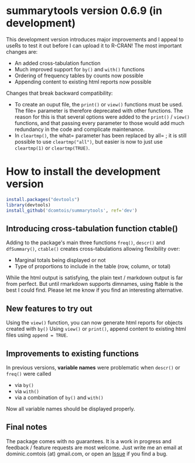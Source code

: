 # summarytools version 0.6.9 (in development)

This development version introduces major improvements and I appeal to useRs to test it out before I can upload it to R-CRAN! The most important changes are:
  - An added cross-tabulation function 
  - Much improved support for `by()` and `with()` functions 
  - Ordering of frequency tables by counts now possible  
  - Appending content to existing html reports now possible 

Changes that break backward compatibility:
  - To create an ouput file, the `print()` or `view()` functions must be used. The file= parameter is therefore deprecated with other functions. The reason for this is that several options were added to the `print()` / `view()` functions, and that passing every parameter to those would add much redundancy in the code and complicate maintenance. 
  - In `cleartmp()`, the what= parameter has been replaced by all= ; it is still possible to use `cleartmp("all")`, but easier is now to just use `cleartmp(1)` or `cleartmp(TRUE)`.

# How to install the development version

```r
install.packages("devtools")
library(devtools)
install_github('dcomtois/summarytools', ref='dev')
```

## Introducing cross-tabulation function ctable()

Adding to the package's main three functions `freq()`, `descr()` and `dfSummary()`, `ctable()` creates cross-tabulations allowing flexibility over:
 - Marginal totals being displayed or not 
 - Type of proportions to include in the table (row, column, or total) 

While the html output is satisfying, the plain text / markdown output is far from perfect. But until rmarkdown supports dimnames, using ftable is the best I could find. Please let me know if you find an interesting alternative.

## New features to try out

Using the `view()` function, you can now generate html reports for objects created with `by()` 
Using `view()` or `print()`, append content to existing html files using `append = TRUE`. 
 
## Improvements to existing functions

In previous versions, **variable names** were problematic when `descr()` or `freq()` were called
 - via `by()` 
 - via `with()` 
 - via a combination of `by()` and `with()` 

Now all variable names should be displayed properly.

## Final notes

The package comes with no guarantees. It is a work in progress and feedback / feature requests are most welcome. Just write me an email at dominic.comtois (at) gmail.com, or open an [Issue](https://github.com/dcomtois/summarytools/issues) if you find a bug.
